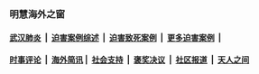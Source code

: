 
### 明慧海外之窗

####  [武汉肺炎](indexes/365.md?t=04231801) &nbsp;|&nbsp;  [迫害案例综述](indexes/328.md?t=04231801) &nbsp;|&nbsp; [迫害致死案例](indexes/277.md?t=04231801)  &nbsp;|&nbsp; [更多迫害案例](indexes/81.md?t=04231801)  &nbsp;|&nbsp; 
####  [时事评论](indexes/19.md?t=04231801) &nbsp;|&nbsp; [海外简讯](indexes/245.md?t=04231801)&nbsp;|&nbsp;  [社会支持](indexes/140.md?t=04231801) &nbsp;|&nbsp; [褒奖决议](indexes/282.md?t=04231801) &nbsp;|&nbsp; [社区报道](indexes/91.md?t=04231801)  &nbsp;|&nbsp; [天人之间](indexes/78.md?t=04231801) 

